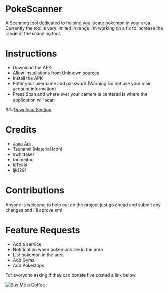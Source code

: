 # PokeScanner
A Scanning tool dedicated to helping you locate pokemon in your area. Currently the tool is very limited in range I'm working on a fix to increase the range of the scanning tool.

# Instructions
- Download the APK
- Allow installations from Unknown sources
- Install the APK
- Enter your username and password (Warning:Do not use your main account information)
- Press Scan and where ever your camera is centered is where the application will scan


###[Download Section](https://github.com/BrianEstrada/PokeScanner/releases)

# Credits
- [Java Api](https://github.com/Grover-c13/PokeGOAPI-Java/)
- Tsunamii (Material Icon)
- swhittaker
- toumeitou
- leTokki
- ljk1291


# Contributions
Anyone is welcome to help out on the project just go ahead and submit any changes and I'll aprove em!

# Feature Requests
- Add a service
- Notification when pokemons are in the area
- List pokemon in the area
- Add Gyms
- Add Pokestops


For everyone asking if they can donate I've posted a link below

[![Buy Me a Coffee](https://img.shields.io/badge/Donate-PayPal-green.svg)](https://www.paypal.me/brianestrada)
